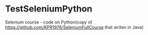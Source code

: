 # TestSeleniumPython
Selenium course - code on Python(copy of https://github.com/KPR1976/SeleniumFullCourse that writen in Java)
